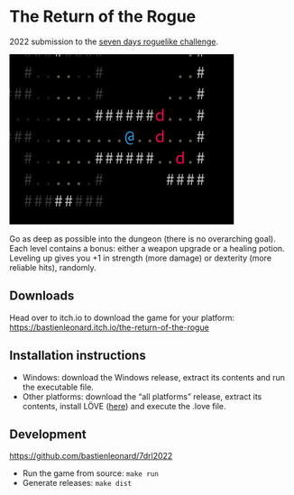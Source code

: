 # The Return of the Rogue

2022 submission to the
[seven days roguelike challenge](https://itch.io/jam/7drl-challenge-2022).

![Screenshot](https://github.com/bastienleonard/7drl2022/raw/master/screenshot.png)

Go as deep as possible into the dungeon (there is no overarching goal). Each
level contains a bonus: either a weapon upgrade or a healing potion. Leveling
up gives you +1 in strength (more damage) or dexterity (more reliable hits),
randomly.


## Downloads

Head over to itch.io to download the game for your platform:
https://bastienleonard.itch.io/the-return-of-the-rogue


## Installation instructions

* Windows: download the Windows release, extract its contents and run the
  executable file.
* Other platforms: download the “all platforms” release, extract its contents,
  install LÖVE ([here](https://love2d.org/)) and execute the .love file.


## Development

https://github.com/bastienleonard/7drl2022

* Run the game from source: `make run`
* Generate releases: `make dist`
